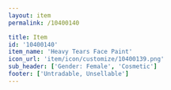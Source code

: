 ```yaml
---
layout: item
permalink: /10400140

title: Item
id: '10400140'
item_name: 'Heavy Tears Face Paint'
icon_url: 'item/icon/customize/10400139.png'
sub_header: ['Gender: Female', 'Cosmetic']
footer: ['Untradable, Unsellable']
---
```

